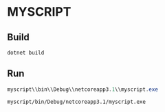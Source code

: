 # MYSCRIPT

## Build

```shell
dotnet build
```

## Run

```powershell
myscript\\bin\\Debug\\netcoreapp3.1\\myscript.exe
```

```bash
myscript/bin/Debug/netcoreapp3.1/myscript.exe
```
